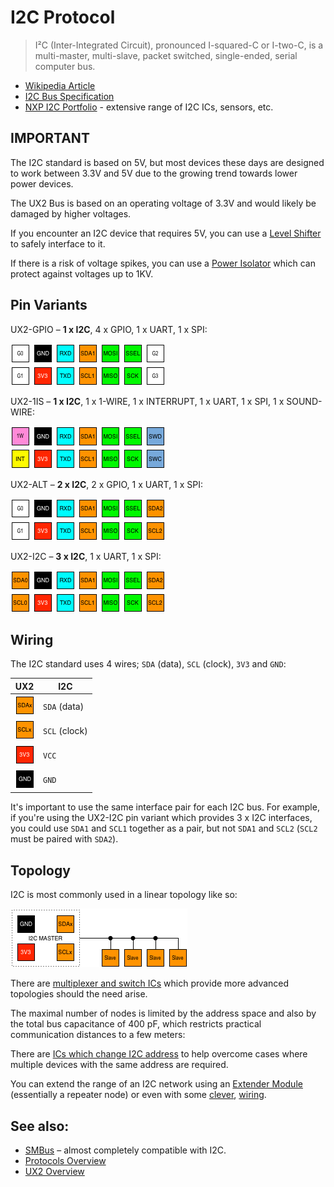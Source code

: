 # I2C Protocol

> I²C (Inter-Integrated Circuit), pronounced I-squared-C or I-two-C, is a multi-master, multi-slave, packet switched, single-ended, serial computer bus.

* [Wikipedia Article](https://www.wikiwand.com/en/I%C2%B2C)
* [I2C Bus Specification](http://www.nxp.com/docs/en/user-guide/UM10204.pdf)
* [NXP I2C Portfolio](http://www.nxp.com/products/interfaces/ic-bus-portfolio:MC_41735) - extensive range of I2C ICs, sensors, etc.

## IMPORTANT

The I2C standard is based on 5V, but most devices these days are designed to work between 3.3V and 5V due to the growing trend towards lower power devices.

The UX2 Bus is based on an operating voltage of 3.3V and would likely be damaged by higher voltages.

If you encounter an I2C device that requires 5V, you can use a [Level Shifter](https://shop.controleverything.com/collections/bus-handlers/products/i2c-data-and-power-level-shifter-3vdc-to-5vdc-bus-handler) to safely interface to it.

If there is a risk of voltage spikes, you can use a [Power Isolator](https://shop.controleverything.com/collections/bus-handlers/products/iso1541-i2c-data-and-1kv-power-isolator-bus-handler-i2c-mini-module) which can protect against voltages up to 1KV.

## Pin Variants

UX2-GPIO – **1 x I2C**, 4 x GPIO, 1 x UART, 1 x SPI:

![UX2-GPIO](../../img/ux2-gpio.png)

UX2-1IS – **1 x I2C**, 1 x 1-WIRE, 1 x INTERRUPT, 1 x UART, 1 x SPI, 1 x SOUND-WIRE:

![UX2-1IS](../../img/ux2-1is.png)

UX2-ALT – **2 x I2C**, 2 x GPIO, 1 x UART, 1 x SPI:

![UX2-ALT](../../img/ux2-alt.png)

UX2-I2C – **3 x I2C**, 1 x UART, 1 x SPI:

![UX2-I2C](../../img/ux2-i2c.png)

## Wiring

The I2C standard uses 4 wires; `SDA` (data), `SCL` (clock), `3V3` and `GND`:

| UX2                        | I2C           |
| -------------------------- | ------------- |
| ![SDAx](../../pin/sda.png) | `SDA` (data)  |
| ![SCLx](../../pin/scl.png) | `SCL` (clock) |
| ![3V3](../../pin/3v3.png)  | `VCC`         |
| ![GND](../../pin/gnd.png)  | `GND`         |

It's important to use the same interface pair for each I2C bus. For example, if you're using the UX2-I2C pin variant which provides 3 x I2C interfaces, you could use `SDA1` and `SCL1` together as a pair, but not `SDA1` and `SCL2` (`SCL2` must be paired with `SDA2`).

## Topology

I2C is most commonly used in a linear topology like so:

![I2C Linear Topology](./i2c.png)

There are [multiplexer and switch ICs](http://www.nxp.com/products/interfaces/ic-bus-portfolio/ic-multiplexers-switches:MC_41851) which provide more advanced topologies should the need arise.

The maximal number of nodes is limited by the address space and also by the total bus capacitance of 400 pF, which restricts practical communication distances to a few meters:

There are [ICs which change I2C address](http://hackaday.com/2017/02/17/ltc4316-is-the-i2c-babelfish/) to help overcome cases where multiple devices with the same address are required.

You can extend the range of an I2C network using an [Extender Module](https://shop.controleverything.com/collections/bus-handlers/products/long-distance-i2c-bus-extender) (essentially a repeater node) or even with some [clever](http://hackaday.com/2017/02/08/taking-the-leap-off-board-an-introduction-to-i2c-over-long-wires/), [wiring](https://hackaday.com/2017/03/31/an-introduction-to-differential-i%C2%B2c/).

## See also:

* [SMBus](../smbus/README.md) – almost completely compatible with I2C.
* [Protocols Overview](../README.md)
* [UX2 Overview](../../README.md)
